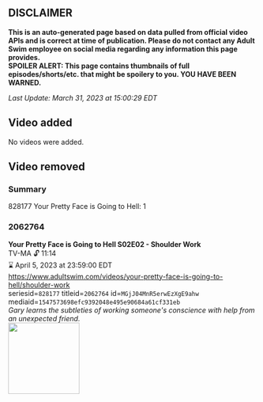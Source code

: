 ## DISCLAIMER
**This is an auto-generated page based on data pulled from official video APIs and is correct at time of publication. Please do not contact any Adult Swim employee on social media regarding any information this page provides.**  
**SPOILER ALERT: This page contains thumbnails of full episodes/shorts/etc. that might be spoilery to you. YOU HAVE BEEN WARNED.**  

_Last Update: March 31, 2023 at 15:00:29 EDT_
## Video added
No videos were added.  
## Video removed
### Summary
828177 Your Pretty Face is Going to Hell: 1  
### 2062764
**Your Pretty Face is Going to Hell S02E02 - Shoulder Work**  
TV-MA 🔓 11:14  
⌛ April 5, 2023 at 23:59:00 EDT  
https://www.adultswim.com/videos/your-pretty-face-is-going-to-hell/shoulder-work  
seriesid=`828177` titleid=`2062764` id=`MGjJ04MnR5erwEzXgE9ahw` mediaid=`1547573698efc9392048e495e90684a61cf331eb`  
_Gary learns the subtleties of working someone's conscience with help from an unexpected friend._  
<a href="https://i.cdn.turner.com/adultswim/big/video/shoulder-work/ypf_cc_202_pt2_1.jpg"><img src="https://i.cdn.turner.com/adultswim/big/video/shoulder-work/ypf_cc_202_pt2_1.jpg" height="144px" /></a>
